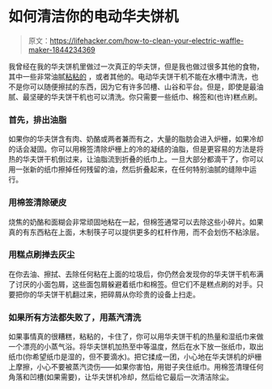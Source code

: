 # 如何清洁你的电动华夫饼机

> 原文：<https://lifehacker.com/how-to-clean-your-electric-waffle-maker-1844234369>

我曾经在我的华夫饼机里做过一次真正的华夫饼，但是我也做过很多其他的食物，其中一些非常油腻[粘粘的](https://skillet.lifehacker.com/you-should-waffle-a-honeybun-1843905346) ，或者其他的。电动华夫饼干机不能在水槽中清洗，也不是你可以随便擦拭的东西，因为它有许多凹槽、山谷和平台。但是，即使是最油腻、最坚硬的华夫饼干机也可以清洗。你只需要一些纸巾、棉签和(也许)糕点刷。



### 首先，排出油脂

如果你的华夫饼含有肉、奶酪或两者兼而有之，大量的脂肪会进入炉栅，如果冷却的话会凝固。你可以用棉签清除炉栅上的冷的凝结的油脂，但是更容易的方法是将热的华夫饼干机倒过来，让油脂流到折叠的纸巾上。一旦大部分都滴干了，你可以用一张新的纸巾擦掉任何残留的油，然后折叠起来，在任何特别油腻的缝隙中运行。

### 用棉签清除硬皮

烧焦的奶酪和面糊会非常顽固地粘在一起，但棉签通常可以去除这些小碎片。如果真的有东西粘在上面，木制筷子可以提供更多的杠杆作用，而不会划伤不粘涂层。

### 用糕点刷掸去灰尘

在你去油、擦拭、去除任何粘在上面的垃圾后，你仍然会发现你的华夫饼干机布满了讨厌的小面包屑，这些面包屑躲避着纸巾和棉签。但它们不是糕点刷的对手。只要把你的华夫饼干机翻过来，把碎屑从你珍贵的设备上扫走。

### 如果所有方法都失败了，用蒸汽清洗

如果事情真的很糟糕，粘粘的，卡住了，你可以用华夫饼干机的热量和湿纸巾来做一个漂亮的小蒸气浴。将华夫饼机加热至中等温度，然后在水下放一张纸巾，取出纸巾(你希望纸巾是湿的，但不要滴水)。把它揉成一团，小心地在华夫饼机的炉栅上摩擦，小心不要被蒸汽烫伤——如果你害怕，用钳子夹住纸巾。用棉签清理任何角落和凹槽(如果需要)，让华夫饼机冷却，然后给它最后一次清洁除尘。